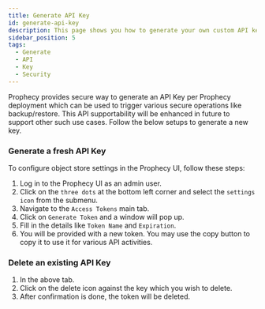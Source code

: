 ```yaml
---
title: Generate API Key
id: generate-api-key
description: This page shows you how to generate your own custom API key per deployment.
sidebar_position: 5
tags:
  - Generate
  - API
  - Key
  - Security
---
```


Prophecy provides secure way to generate an API Key per Prophecy deployment which can be used to trigger various secure operations like backup/restore. This API supportability will be enhanced in future to support other such use cases. Follow the below setups to generate a new key.

### Generate a fresh API Key

To configure object store settings in the Prophecy UI, follow these steps:

1. Log in to the Prophecy UI as an admin user.
1. Click on the `three dots` at the bottom left corner and select the `settings icon` from the submenu.
1. Navigate to the `Access Tokens` main tab.
1. Click on `Generate Token` and a window will pop up.
1. Fill in the details like `Token Name` and `Expiration`.
1. You will be provided with a new token. You may use the copy button to copy it to use it for various API activities.

### Delete an existing API Key

1. In the above tab.
1. Click on the delete icon against the key which you wish to delete.
1. After confirmation is done, the token will be deleted.
